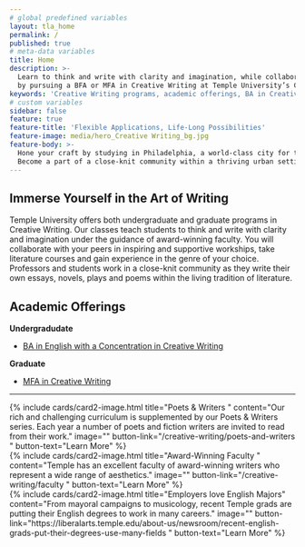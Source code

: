 ```yaml
---
# global predefined variables
layout: tla_home
permalink: /
published: true
# meta-data variables
title: Home
description: >-
  Learn to think and write with clarity and imagination, while collaborating with peers in workshops, 
  by pursuing a BFA or MFA in Creative Writing at Temple University’s College of Liberal Arts.
keywords: 'Creative Writing programs, academic offerings, BA in Creative Writing, MFA in Creative Writing'
# custom variables
sidebar: false
feature: true
feature-title: 'Flexible Applications, Life-Long Possibilities'
feature-image: media/hero_Creative Writing_bg.jpg
feature-body: >-
  Hone your craft by studying in Philadelphia, a world-class city for the arts.
  Become a part of a close-knit community within a thriving urban setting.
---
```

## Immerse Yourself in the Art of Writing
Temple University offers both undergraduate and graduate programs in Creative Writing. Our classes teach students to think and write with clarity and imagination under the guidance of award-winning faculty. You will collaborate with your peers in inspiring and supportive workships, take literature courses and gain experience in the genre of your choice. Professors and students work in a close-knit community as they write their own essays, novels, plays and poems within the living tradition of literature.

## Academic Offerings
**Undergradudate**
- [BA in English with a Concentration in Creative Writing](http://bulletin.temple.edu/undergraduate/liberal-arts/english/ba-english-creative-writing/#text)

**Graduate**
- [MFA in Creative Writing](http://bulletin.temple.edu/graduate/scd/cla/creative-writing-mfa/#programrequirementstext)

___

<div class="row row-wide">
  <div class="col m12 l4">{% include cards/card2-image.html
    title="Poets & Writers "
    content="Our rich and challenging curriculum is supplemented by our Poets & Writers series. Each year a number of poets and fiction writers are invited to read from their work."
    image=""
    button-link="/creative-writing/poets-and-writers "
    button-text="Learn More" %}
  </div>
  <div class="row row-wide">
    <div class="col m12 l4">{% include cards/card2-image.html
      title="Award-Winning Faculty "
      content="Temple has an excellent faculty of award-winning writers who represent a wide range of aesthetics."
      image=""
      button-link="/creative-writing/faculty "
      button-text="Learn More" %}
    </div>
    <div class="row row-wide">
      <div class="col m12 l4">{% include cards/card2-image.html
        title="Employers love English Majors"
        content="From mayoral campaigns to musicology, recent Temple grads are putting their English degrees to work in many careers."
        image=""
        button-link="https://liberalarts.temple.edu/about-us/newsroom/recent-english-grads-put-their-degrees-use-many-fields "
        button-text="Learn More" %}
      </div>
</div>
